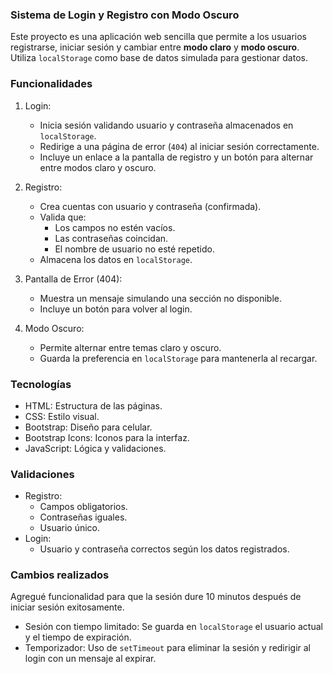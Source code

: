 ### Sistema de Login y Registro con Modo Oscuro

Este proyecto es una aplicación web sencilla que permite a los usuarios registrarse, iniciar sesión y cambiar entre **modo claro** y **modo oscuro**. Utiliza `localStorage` como base de datos simulada para gestionar datos.



### Funcionalidades

1. Login:
   - Inicia sesión validando usuario y contraseña almacenados en `localStorage`.
   - Redirige a una página de error (`404`) al iniciar sesión correctamente.
   - Incluye un enlace a la pantalla de registro y un botón para alternar entre modos claro y oscuro.

2. Registro:
   - Crea cuentas con usuario y contraseña (confirmada).
   - Valida que:
     - Los campos no estén vacíos.
     - Las contraseñas coincidan.
     - El nombre de usuario no esté repetido.
   - Almacena los datos en `localStorage`.

3. Pantalla de Error (404):
   - Muestra un mensaje simulando una sección no disponible.
   - Incluye un botón para volver al login.

4. Modo Oscuro:
   - Permite alternar entre temas claro y oscuro.
   - Guarda la preferencia en `localStorage` para mantenerla al recargar.



### Tecnologías

- HTML: Estructura de las páginas.
- CSS: Estilo visual.
- Bootstrap: Diseño para celular.
- Bootstrap Icons: Iconos para la interfaz.
- JavaScript: Lógica y validaciones.



### Validaciones

- Registro:
  - Campos obligatorios.
  - Contraseñas iguales.
  - Usuario único.
- Login:
  - Usuario y contraseña correctos según los datos registrados.

### Cambios realizados
Agregué funcionalidad para que la sesión dure 10 minutos después de iniciar sesión exitosamente.

- Sesión con tiempo limitado: Se guarda en `localStorage` el usuario actual y el tiempo de expiración.
- Temporizador: Uso de `setTimeout` para eliminar la sesión y redirigir al login con un mensaje al expirar.



